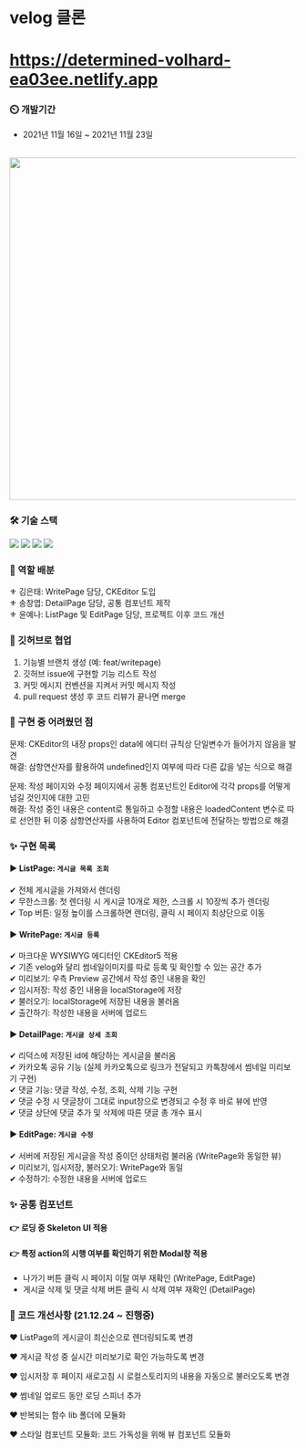 # velog 클론

<h1><a href='https://determined-volhard-ea03ee.netlify.app'>https://determined-volhard-ea03ee.netlify.app</a></h1>

### :timer_clock: 개발기간
+ 2021년 11월 16일 ~ 2021년 11월 23일 <br/><br/>

<img src="https://user-images.githubusercontent.com/66353903/142976104-d163bec4-f0a3-468b-adfa-0f21572a8d1f.png" width="600" />

### 🛠 기술 스택

 <p align='left'>
 <img src="https://img.shields.io/badge/React-v17.0.2-blue?logo=React"/>
 <img src="https://img.shields.io/badge/ReduxToolkit-^1.6.2-purple?logo=Redux"/>
 <img src="https://img.shields.io/badge/StyledComponents-v5.3.3-pink?logo=styled-components"/> 
 <img src="https://img.shields.io/badge/Swagger-v1.7.0-lime?logo=Swagger"/>
 </p>

### 🔮 역할 배분
⚜ 김은태: WritePage 담당, CKEditor 도입<br/>
⚜ 송창엽: DetailPage 담당, 공통 컴포넌트 제작<br/>
⚜ 윤예나: ListPage 및 EditPage 담당, 프로젝트 이후 코드 개선<br/>

### 🎊 깃허브로 협업

1. 기능별 브랜치 생성 (예: feat/writepage)
2. 깃허브 issue에 구현할 기능 리스트 작성
3. 커밋 메시지 컨벤션을 지켜서 커밋 메시지 작성
4. pull request 생성 후 코드 리뷰가 끝나면 merge

### 🧶 구현 중 어려웠던 점

문제: CKEditor의 내장 props인 data에 에디터 규칙상 단일변수가 들어가지 않음을 발견 <br/>
해결: 삼항연산자를 활용하여 undefined인지 여부에 따라 다른 값을 넣는 식으로 해결<br/>

문제: 작성 페이지와 수정 페이지에서 공통 컴포넌트인 Editor에 각각 props를 어떻게 넘길 것인지에 대한 고민<br/>
해결: 작성 중인 내용은 content로 통일하고 수정할 내용은 loadedContent 변수로 따로 선언한 뒤 이중 삼항연산자를 사용하여 Editor 컴포넌트에 전달하는 방법으로 해결<br/>

### ✨ 구현 목록

#### ▶ ListPage: `게시글 목록 조회`

✔ 전체 게시글을 가져와서 렌더링<br/>
✔ 무한스크롤: 첫 렌더링 시 게시글 10개로 제한, 스크롤 시 10장씩 추가 렌더링<br/>
✔ Top 버튼: 일정 높이를 스크롤하면 렌더링, 클릭 시 페이지 최상단으로 이동<br/>


#### ▶ WritePage: `게시글 등록`

✔ 마크다운 WYSIWYG 에디터인 CKEditor5 적용<br/>
✔ 기존 velog와 달리 썸네일이미지를 따로 등록 및 확인할 수 있는 공간 추가<br/>
✔ 미리보기: 우측 Preview 공간에서 작성 중인 내용을 확인<br/>
✔ 임시저장: 작성 중인 내용을 localStorage에 저장<br/>
✔ 불러오기: localStorage에 저장된 내용을 불러옴<br/>
✔ 출간하기: 작성한 내용을 서버에 업로드<br/>


#### ▶ DetailPage: `게시글 상세 조회`

✔ 리덕스에 저장된 id에 해당하는 게시글을 불러옴<br/>
✔ 카카오톡 공유 기능 (실제 카카오톡으로 링크가 전달되고 카톡창에서 썸네일 미리보기 구현)<br/>
✔ 댓글 기능: 댓글 작성, 수정, 조회, 삭제 기능 구현<br/>
✔ 댓글 수정 시 댓글창이 그대로 input창으로 변경되고 수정 후 바로 뷰에 반영<br/>
✔ 댓글 상단에 댓글 추가 및 삭제에 따른 댓글 총 개수 표시<br/>


#### ▶ EditPage: `게시글 수정`

✔ 서버에 저장된 게시글을 작성 중이던 상태처럼 불러옴 (WritePage와 동일한 뷰)<br/>
✔ 미리보기, 임시저장, 불러오기: WritePage와 동일<br/>
✔ 수정하기: 수정한 내용을 서버에 업로드<br/>


### ✨ 공통 컴포넌트

#### 👉 로딩 중 Skeleton UI 적용

#### 👉 특정 action의 시행 여부를 확인하기 위한 Modal창 적용
+ 나가기 버튼 클릭 시 페이지 이탈 여부 재확인 (WritePage, EditPage) <br/>
+ 게시글 삭제 및 댓글 삭제 버튼 클릭 시 삭제 여부 재확인 (DetailPage)


### 🚀 코드 개선사항 (21.12.24 ~ 진행중)

❤ ListPage의 게시글이 최신순으로 렌더링되도록 변경 <br/>

❤ 게시글 작성 중 실시간 미리보기로 확인 가능하도록 변경 <br/>

❤ 임시저장 후 페이지 새로고침 시 로컬스토리지의 내용을 자동으로 불러오도록 변경 <br/>

❤ 썸네일 업로드 동안 로딩 스피너 추가 <br/>

❤ 반복되는 함수 lib 폴더에 모듈화 <br/>

❤ 스타일 컴포넌트 모듈화: 코드 가독성을 위해 뷰 컴포넌트 모듈화 <br/>




